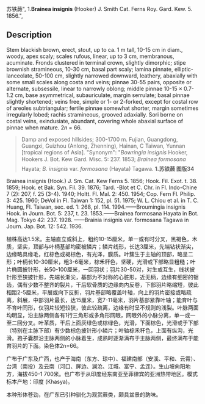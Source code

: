 苏铁蕨",
1.**Brainea insignis** (Hooker) J. Smith Cat. Ferns Roy. Gard. Kew. 5. 1856.",

## Description
Stem blackish brown, erect, stout, up to ca. 1 m tall, 10-15 cm in diam., woody, apex scaly; scales rufous, linear, up to 3 cm, membranous, acuminate. Fronds clustered in terminal crown, slightly dimorphic; stipe brownish stramineous, 10-30 cm, basal part scaly; lamina pinnate, elliptic-lanceolate, 50-100 cm, slightly narrowed downward, leathery, abaxially with some small scales along costa and veins; pinnae 30-55 pairs, opposite or alternate, subsessile, linear to narrowly oblong; middle pinnae 10-15 × 0.7-1.2 cm, base asymmetrical, subauriculate, margin serrulate; basal pinnae slightly shortened; veins free, simple or 1- or 2-forked, except for costal row of areoles subtriangular; fertile pinnae somewhat shorter, margin sometimes irregularly lobed; rachis stramineous, grooved adaxially. Sori borne on costal veins, exindusiate, abundant, covering whole abaxial surface of pinnae when mature. 2*n* = 66.

> Damp and exposed hillsides; 300-1700 m. Fujian, Guangdong, Guangxi, Guizhou (Anlong, Zhenning), Hainan, C Taiwan, Yunnan [tropical regions of Asia].
  "Synonym": "*Bowringia insignis* Hooker, Hookers J. Bot. Kew Gard. Misc. 5: 237. 1853; *Brainea formosana* Hayata; *B. insignis* var. *formosana* (Hayata) Tagawa.
**1.苏铁蕨 图版34**

Brainea insignis (Hook.) J. Sm. Cat. Kew Ferns 5. 1856; Hook. Fil. Exot. t. 38. 1859; Hook. et Bak. Syn. Fil. 39. 1876; Tard. -Blot et C. Chr. in Fl. Indo-Chine 7 (2): 207, f. 25 (3-4). 1940; Holtt. Fl. Mal. 2: 450. 1954; Cop. Fern Fl. Philip. 3: 425. 1960; DeVol in Fl. Taiwan 1: 152, pl. 51. 1975; W. L. Chiou et al. in T. C. Huang, Fl. Taiwan, sec. ed. 1: 268, pl. 114. 1994.——Broumingia insignis Hook. in Journ. Bot. 5: 237, t. 23. 1853.——Brainea formosana Hayata in Bot. Mag. Tokyo 42: 237. 1928. ——Brainia insignis var. formosana Tagawa in Journ. Jap. Bot. 12: 542. 1936.

植株高达1.5米。主轴直立或斜上，粗约10-15厘米，单一或有时分叉，黑褐色，木质，坚实，顶部与叶柄基部均密被鳞片；鳞片线形，长达3厘米，先端钻状渐尖，边缘略具缘毛，红棕色或褐棕色，有光泽，膜质。叶簇生于主轴的顶部，略呈二形；叶柄长10-30厘米，粗3-6毫米，棕禾秆色，坚硬，光滑或下部略显粗糙；叶片椭圆披针形，长50-100厘米，一回羽状；羽片30-50对，对生或互生，线状披针形至狭披针形，先端长渐尖，基部为不对称的心脏形，近无柄，边缘有细密的锯齿，偶有少数不整齐的裂片，干后软骨质的边缘向内反卷，下部羽片略缩短，彼此相距2-5厘米，平展或向下反折，羽片基部略覆盖叶轴，向上的羽片密接或略疏离，斜展，中部羽片最长，达15厘米，宽7-11毫米，羽片基部紧靠叶轴；能育叶与不育叶同形，仅羽片较短较狭，彼此较疏离，边缘有时呈不规则的浅裂。叶脉两面均明显，沿主脉两侧各有1行三角形或多角形网眼，网眼外的小脉分离，单一或一至二回分叉。叶革质，干后上面灰绿色或棕绿色，光滑，下面棕色，光滑或于下部（特别在主脉下部）有少数棕色披针形小鳞片；叶轴棕禾秆色，上面有纵沟，光滑。孢子囊群沿主脉两侧的小脉着生，成熟时逐渐满布于主脉两侧，最终满布于能育羽片的下面。染色体2n=66。

广布于广东及广西，也产于海南（东方、琼中）、福建南部（安溪、平和、云霄）、台湾（南投）及云南（河口、屏边、澜沧、江城、富宁、孟连）。生山坡向阳地方，海拔450-1 700米。也广布于从印度经东南亚至菲律宾的亚洲热带地区。模式标本产地：印度 (Khasya)。

本种形体苍劲，在广东已引种驯化为观赏蕨类，颇具盆景的韵味。
